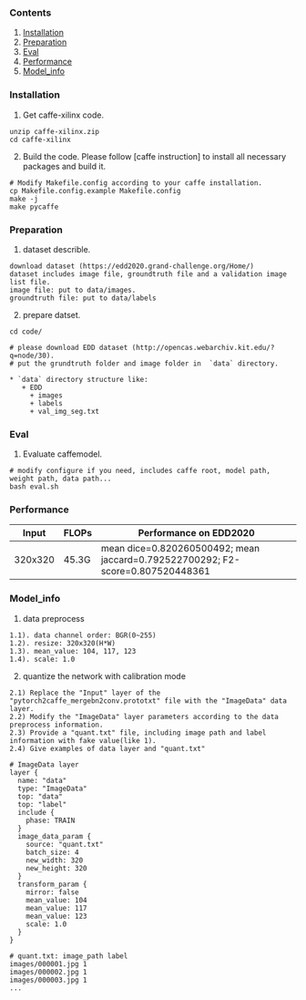 ### Contents
1. [Installation](#installation)
2. [Preparation](#preparation)
3. [Eval](#eval)
4. [Performance](#performance)
5. [Model_info](#model_info)

### Installation
1. Get caffe-xilinx code.
  ```shell
  unzip caffe-xilinx.zip
  cd caffe-xilinx
  ```

2. Build the code. Please follow [caffe instruction] to install all necessary packages and build it.
  ```shell
  # Modify Makefile.config according to your caffe installation.
  cp Makefile.config.example Makefile.config
  make -j
  make pycaffe
  ```

### Preparation

1. dataset describle.
  ```
  download dataset (https://edd2020.grand-challenge.org/Home/)
  dataset includes image file, groundtruth file and a validation image list file.
  image file: put to data/images.
  groundtruth file: put to data/labels
  ```
2. prepare datset.

  ```shell
  cd code/

  # please download EDD dataset (http://opencas.webarchiv.kit.edu/?q=node/30).
  # put the grundtruth folder and image folder in  `data` directory.

  * `data` directory structure like:
     + EDD
       + images
       + labels
       + val_img_seg.txt
  ```

### Eval

1. Evaluate caffemodel.
  ```shell
  # modify configure if you need, includes caffe root, model path, weight path, data path...
  bash eval.sh
  ```
  
### Performance

|Input | FLOPs | Performance on EDD2020 | 
|---- |----|----|
|320x320|45.3G| mean dice=0.820260500492; mean jaccard=0.792522700292; F2-score=0.807520448361|


### Model_info

1. data preprocess
```
1.1). data channel order: BGR(0~255)
1.2). resize: 320x320(H*W)
1.3). mean_value: 104, 117, 123
1.4). scale: 1.0
```
2. quantize the network with calibration mode
```
2.1) Replace the "Input" layer of the "pytorch2caffe_mergebn2conv.prototxt" file with the "ImageData" data layer.
2.2) Modify the "ImageData" layer parameters according to the data preprocess information.
2.3) Provide a "quant.txt" file, including image path and label information with fake value(like 1).
2.4) Give examples of data layer and "quant.txt"

# ImageData layer
layer {
  name: "data"
  type: "ImageData"
  top: "data"
  top: "label"
  include {
    phase: TRAIN
  }
  image_data_param {
    source: "quant.txt"
    batch_size: 4
    new_width: 320
    new_height: 320
  }
  transform_param {
    mirror: false
    mean_value: 104
    mean_value: 117
    mean_value: 123
    scale: 1.0
  }
}

# quant.txt: image_path label
images/000001.jpg 1
images/000002.jpg 1
images/000003.jpg 1
...
```
